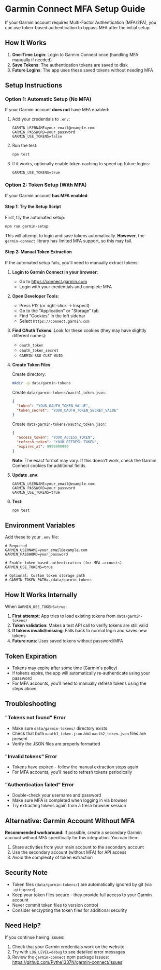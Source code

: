 # Garmin Connect MFA Setup Guide

If your Garmin account requires Multi-Factor Authentication (MFA/2FA), you can use token-based authentication to bypass MFA after the initial setup.

## How It Works

1. **One-Time Login**: Login to Garmin Connect once (handling MFA manually if needed)
2. **Save Tokens**: The authentication tokens are saved to disk
3. **Future Logins**: The app uses these saved tokens without needing MFA

## Setup Instructions

### Option 1: Automatic Setup (No MFA)

If your Garmin account **does not** have MFA enabled:

1. Add your credentials to `.env`:
   ```env
   GARMIN_USERNAME=your_email@example.com
   GARMIN_PASSWORD=your_password
   GARMIN_USE_TOKENS=false
   ```

2. Run the test:
   ```bash
   npm test
   ```

3. If it works, optionally enable token caching to speed up future logins:
   ```env
   GARMIN_USE_TOKENS=true
   ```

### Option 2: Token Setup (With MFA)

If your Garmin account **has MFA enabled**:

#### Step 1: Try the Setup Script

First, try the automated setup:

```bash
npm run garmin-setup
```

This will attempt to login and save tokens automatically. **However**, the `garmin-connect` library has limited MFA support, so this may fail.

#### Step 2: Manual Token Extraction

If the automated setup fails, you'll need to manually extract tokens:

1. **Login to Garmin Connect in your browser**:
   - Go to https://connect.garmin.com
   - Login with your credentials and complete MFA

2. **Open Developer Tools**:
   - Press F12 (or right-click → Inspect)
   - Go to the "Application" or "Storage" tab
   - Find "Cookies" in the left sidebar
   - Select `https://connect.garmin.com`

3. **Find OAuth Tokens**:
   Look for these cookies (they may have slightly different names):
   - `oauth_token`
   - `oauth_token_secret`
   - `GARMIN-SSO-CUST-GUID`

4. **Create Token Files**:
   
   Create directory:
   ```bash
   mkdir -p data/garmin-tokens
   ```

   Create `data/garmin-tokens/oauth1_token.json`:
   ```json
   {
     "token": "YOUR_OAUTH_TOKEN_VALUE",
     "token_secret": "YOUR_OAUTH_TOKEN_SECRET_VALUE"
   }
   ```

   Create `data/garmin-tokens/oauth2_token.json`:
   ```json
   {
     "access_token": "YOUR_ACCESS_TOKEN",
     "refresh_token": "YOUR_REFRESH_TOKEN",
     "expires_at": 9999999999
   }
   ```

   **Note**: The exact format may vary. If this doesn't work, check the Garmin Connect cookies for additional fields.

5. **Update .env**:
   ```env
   GARMIN_USERNAME=your_email@example.com
   GARMIN_PASSWORD=your_password
   GARMIN_USE_TOKENS=true
   ```

6. **Test**:
   ```bash
   npm test
   ```

## Environment Variables

Add these to your `.env` file:

```env
# Required
GARMIN_USERNAME=your_email@example.com
GARMIN_PASSWORD=your_password

# Enable token-based authentication (for MFA accounts)
GARMIN_USE_TOKENS=true

# Optional: Custom token storage path
# GARMIN_TOKEN_PATH=./data/garmin-tokens
```

## How It Works Internally

When `GARMIN_USE_TOKENS=true`:

1. **First attempt**: App tries to load existing tokens from `data/garmin-tokens/`
2. **Token validation**: Makes a test API call to verify tokens are still valid
3. **If tokens invalid/missing**: Falls back to normal login and saves new tokens
4. **Future runs**: Uses saved tokens without password/MFA

## Token Expiration

- Tokens may expire after some time (Garmin's policy)
- If tokens expire, the app will automatically re-authenticate using your password
- For MFA accounts, you'll need to manually refresh tokens using the steps above

## Troubleshooting

### "Tokens not found" Error

- Make sure `data/garmin-tokens/` directory exists
- Check that both `oauth1_token.json` and `oauth2_token.json` files are present
- Verify the JSON files are properly formatted

### "Invalid tokens" Error

- Tokens have expired - follow the manual extraction steps again
- For MFA accounts, you'll need to refresh tokens periodically

### "Authentication failed" Error

- Double-check your username and password
- Make sure MFA is completed when logging in via browser
- Try extracting tokens again from a fresh browser session

## Alternative: Garmin Account Without MFA

**Recommended workaround**: If possible, create a secondary Garmin account without MFA specifically for this integration. You can then:

1. Share activities from your main account to the secondary account
2. Use the secondary account (without MFA) for API access
3. Avoid the complexity of token extraction

## Security Note

- Token files (`data/garmin-tokens/`) are automatically ignored by git (via `.gitignore`)
- Keep your token files secure - they provide full access to your Garmin account
- Never commit token files to version control
- Consider encrypting the token files for additional security

## Need Help?

If you continue having issues:

1. Check that your Garmin credentials work on the website
2. Try with `LOG_LEVEL=debug` to see detailed error messages
3. Review the `garmin-connect` npm package issues: https://github.com/Pythe1337N/garmin-connect/issues

